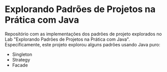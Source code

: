 # Explorando Padrões de Projetos na Prática com Java

<p>Repositório com as implementações dos padrões de projeto explorados no Lab "Explorando Padrões de Projetos na Prática com Java". Especificamente, este projeto explorou alguns padrões usando Java puro:</p>
<ul>
    <li>Singleton</li>
    <li>Strategy</li>
    <li>Facade</li>
</ul>

